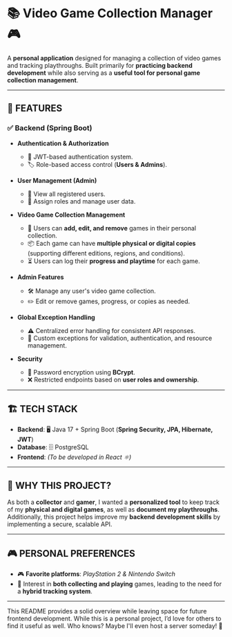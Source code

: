 # 📚 Video Game Collection Manager 🎮

A **personal application** designed for managing a collection of video games and tracking playthroughs. Built primarily for **practicing backend development** while also serving as a **useful tool for personal game collection management**.

---

## 🚀 FEATURES

### ✅ **Backend (Spring Boot)**
- **Authentication & Authorization**
  - 🔐 JWT-based authentication system.
  - 🏷️ Role-based access control (**Users & Admins**).
  
- **User Management (Admin)**
  - 👥 View all registered users.
  - 🔄 Assign roles and manage user data.

- **Video Game Collection Management**
  - 📌 Users can **add, edit, and remove** games in their personal collection.
  - 📦 Each game can have **multiple physical or digital copies** (supporting different editions, regions, and conditions).
  - ⏳ Users can log their **progress and playtime** for each game.

- **Admin Features**
  - 🛠️ Manage any user's video game collection.
  - ✏️ Edit or remove games, progress, or copies as needed.

- **Global Exception Handling**
  - ⚠️ Centralized error handling for consistent API responses.
  - 🚨 Custom exceptions for validation, authentication, and resource management.

- **Security**
  - 🔑 Password encryption using **BCrypt**.
  - ❌ Restricted endpoints based on **user roles and ownership**.
  
---

## 🏗️ TECH STACK
- **Backend**: 🖥️ Java 17 + Spring Boot (**Spring Security, JPA, Hibernate, JWT**)
- **Database**: 🗄️ PostgreSQL
- **Frontend**: *(To be developed in React ⚛️)*

---

## 🎯 WHY THIS PROJECT?
As both a **collector** and **gamer**, I wanted a **personalized tool** to keep track of my **physical and digital games**, as well as **document my playthroughs**. Additionally, this project helps improve my **backend development skills** by implementing a secure, scalable API.

---

## 🎮 PERSONAL PREFERENCES
- 🎮 **Favorite platforms**: *PlayStation 2 & Nintendo Switch*
- 📖 Interest in **both collecting and playing** games, leading to the need for a **hybrid tracking system**.

---

This README provides a solid overview while leaving space for future frontend development. While this is a personal project, I’d love for others to find it useful as well. Who knows? Maybe I'll even host a server someday! 🚀
